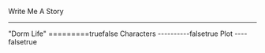 Write Me A Story
****************
"Dorm Life"
=========truefalse
Characters
----------falsetrue
Plot
----falsetrue